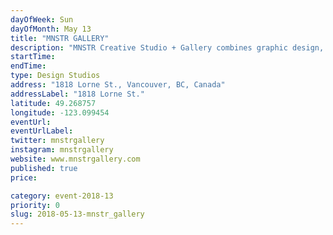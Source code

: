 ```yaml
---
dayOfWeek: Sun
dayOfMonth: May 13
title: "MNSTR GALLERY"
description: "MNSTR Creative Studio + Gallery combines graphic design, art, printmaking, photography, and curation. We are a new artist studio in Mount Pleasant run by Ben & Oli, a husband and wife duo...part of the space is also our home. We are going to be exhibiting our individual and collaborative work in the coming months and eventually will curate shows for other artists. We were previously in Singapore and Australia the past 10 years to live + work before finding Vancouver as a new home at the beginning of 2016. <br> <br> During the Vancouver Design Week(end), we are opening our studio up to visitors to showcase our physical artworks and to play a slideshow of our past and current projects.<br> <br> we Will be demonstrating his screen printing process during the show, this is the final step in his creative process taking digitally created imagery and applying it to the canvas by hand. Visitors can drop in any time throughout the process and watch how the prints are made. A VFX animator by day, Beng is a self taught screenprinter who creates poppy narative driven social commentary art works. These artworks will also be available for purchase through our website soon.<br> <br>  will have a studio lighting set up for still life/food and a workstation to demonstrate her workflow. Having a background in graphic design has helped her a lot with the creative direction in her photography work, styling and editing skills. “I have a passion for all things design and love to collaborate with other creatives.”<br> <br> Their collective experiences and skills have brought them to create their little monster (MNSTR) here in Vancouver. “We hope to contribute to the art and design scene in the city and are keen to connect with the creative community here... people with different focuses from designers, artists, craftsman, and those who are enthusiastic about visuals. Drop by and hang with us."
startTime: 
endTime: 
type: Design Studios
address: "1818 Lorne St., Vancouver, BC, Canada"
addressLabel: "1818 Lorne St."
latitude: 49.268757
longitude: -123.099454
eventUrl: 
eventUrlLabel: 
twitter: mnstrgallery
instagram: mnstrgallery
website: www.mnstrgallery.com
published: true
price: 

category: event-2018-13
priority: 0
slug: 2018-05-13-mnstr_gallery
---
```

